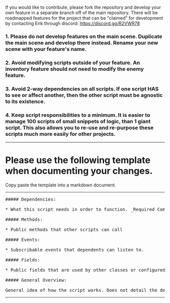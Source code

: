 If you would like to contribute, please fork the repository and develop your own feature in a separate branch off of the main repository.
There will be roadmapped features for the project that can be "claimed" for development by contacting Erik through discord: https://discord.gg/R2VWR78

### 1. Please do not develop features on the main scene. Duplicate the main scene and develop there instead. Rename your new scene with your feature's name.

### 2. Avoid modifying scripts outside of your feature. An inventory feature should not need to modify the enemy feature.

### 3. Avoid 2-way dependencies on all scripts. If one script HAS to see or affect another, then the other script must be agnostic to its existence.

### 4. Keep script responsibilities to a minimum. It is easier to manage 100 scripts of small snippets of logic, than 1 giant script. This also allows you to re-use and re-purpose these scripts much more easily for other projects.

***

# Please use the following template when documenting your changes.
Copy paste the template into a markdown document.

***
<pre>
##### Dependencies:

* What this script needs in order to function. _Required Components or Objects_

##### Methods:

* Public methods that other scripts can call

##### Events:

* Subscribable events that dependents can listen to.

##### Fields:

* Public fields that are used by other classes or configured via inspector.

##### General Overview:

General idea of how the script works. Does not detail the dependencies.
</pre>

***
